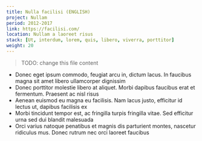 ```yaml
---
title: Nulla facilisi (ENGLISH)
project: Nullam
period: 2012-2017
link: https://facilisi.com/
location: Nullam a laoreet risus
stack: [Ut, interdum, lorem, quis, libero, viverra, porttitor]
weight: 20
---
```


> TODO: change this file content

- Donec eget ipsum commodo, feugiat arcu in, dictum lacus. In faucibus magna sit amet libero ullamcorper dignissim
- Donec porttitor molestie libero at aliquet. Morbi dapibus faucibus erat et fermentum. Praesent ac nisl risus
- Aenean euismod eu magna eu facilisis. Nam lacus justo, efficitur id lectus ut, dapibus facilisis ex
- Morbi tincidunt tempor est, ac fringilla turpis fringilla vitae. Sed efficitur urna sed dui blandit malesuada
- Orci varius natoque penatibus et magnis dis parturient montes, nascetur ridiculus mus. Donec rutrum nec orci laoreet faucibus
